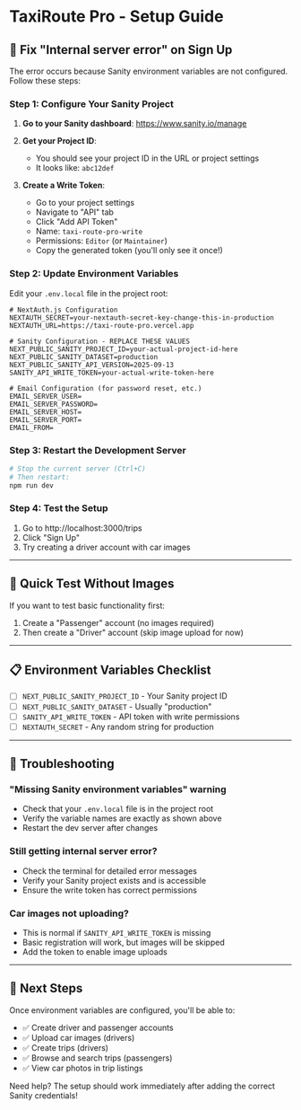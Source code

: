 # TaxiRoute Pro - Setup Guide

## 🚨 Fix "Internal server error" on Sign Up

The error occurs because Sanity environment variables are not configured. Follow these steps:

### Step 1: Configure Your Sanity Project

1. **Go to your Sanity dashboard**: https://www.sanity.io/manage
2. **Get your Project ID**:
   - You should see your project ID in the URL or project settings
   - It looks like: `abc12def`

3. **Create a Write Token**:
   - Go to your project settings
   - Navigate to "API" tab
   - Click "Add API Token"
   - Name: `taxi-route-pro-write`
   - Permissions: `Editor` (or `Maintainer`)
   - Copy the generated token (you'll only see it once!)

### Step 2: Update Environment Variables

Edit your `.env.local` file in the project root:

```env
# NextAuth.js Configuration
NEXTAUTH_SECRET=your-nextauth-secret-key-change-this-in-production
NEXTAUTH_URL=https://taxi-route-pro.vercel.app

# Sanity Configuration - REPLACE THESE VALUES
NEXT_PUBLIC_SANITY_PROJECT_ID=your-actual-project-id-here
NEXT_PUBLIC_SANITY_DATASET=production
NEXT_PUBLIC_SANITY_API_VERSION=2025-09-13
SANITY_API_WRITE_TOKEN=your-actual-write-token-here

# Email Configuration (for password reset, etc.)
EMAIL_SERVER_USER=
EMAIL_SERVER_PASSWORD=
EMAIL_SERVER_HOST=
EMAIL_SERVER_PORT=
EMAIL_FROM=
```

### Step 3: Restart the Development Server

```bash
# Stop the current server (Ctrl+C)
# Then restart:
npm run dev
```

### Step 4: Test the Setup

1. Go to http://localhost:3000/trips
2. Click "Sign Up"
3. Try creating a driver account with car images

---

## 🎯 Quick Test Without Images

If you want to test basic functionality first:

1. Create a "Passenger" account (no images required)
2. Then create a "Driver" account (skip image upload for now)

---

## 📋 Environment Variables Checklist

- [ ] `NEXT_PUBLIC_SANITY_PROJECT_ID` - Your Sanity project ID
- [ ] `NEXT_PUBLIC_SANITY_DATASET` - Usually "production" 
- [ ] `SANITY_API_WRITE_TOKEN` - API token with write permissions
- [ ] `NEXTAUTH_SECRET` - Any random string for production

---

## 🔧 Troubleshooting

### "Missing Sanity environment variables" warning
- Check that your `.env.local` file is in the project root
- Verify the variable names are exactly as shown above
- Restart the dev server after changes

### Still getting internal server error?
- Check the terminal for detailed error messages
- Verify your Sanity project exists and is accessible
- Ensure the write token has correct permissions

### Car images not uploading?
- This is normal if `SANITY_API_WRITE_TOKEN` is missing
- Basic registration will work, but images will be skipped
- Add the token to enable image uploads

---

## 🚀 Next Steps

Once environment variables are configured, you'll be able to:
- ✅ Create driver and passenger accounts
- ✅ Upload car images (drivers)
- ✅ Create trips (drivers) 
- ✅ Browse and search trips (passengers)
- ✅ View car photos in trip listings

Need help? The setup should work immediately after adding the correct Sanity credentials!
